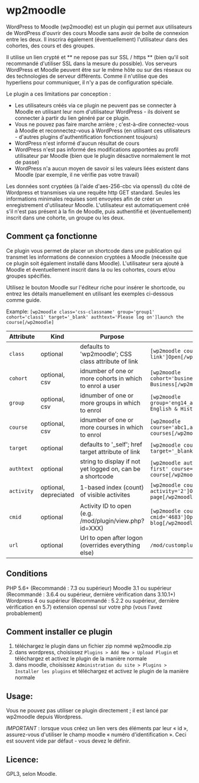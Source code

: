 wp2moodle
=========

WordPress to Moodle (wp2moodle) est un plugin qui permet aux utilisateurs de WordPress d'ouvrir des cours Moodle sans avoir de boîte de connexion entre les deux. Il inscrira également (éventuellement) l'utilisateur dans des cohortes, des cours et des groupes.

Il utilise un lien crypté et ** ne repose pas sur SSL / https ** (bien qu'il soit recommandé d'utiliser SSL dans la mesure du possible). Vos serveurs WordPress et Moodle peuvent être sur le même hôte ou sur des réseaux ou des technologies de serveur différents. Comme il n'utilise que des hyperliens pour communiquer, il n'y a pas de configuration spéciale.

Le plugin a ces limitations par conception :

- Les utilisateurs créés via ce plugin ne peuvent pas se connecter à Moodle en utilisant leur nom d'utilisateur WordPress - ils doivent se connecter à partir du lien généré par ce plugin.
- Vous ne pouvez pas faire marche arrière ; c'est-à-dire connectez-vous à Moodle et reconnectez-vous à WordPress (en utilisant ces utilisateurs - d'autres plugins d'authentification fonctionnent toujours)
- WordPress n'est informé d'aucun résultat de cours
- WordPress n'est pas informé des modifications apportées au profil utilisateur par Moodle (bien que le plugin désactive normalement le mot de passe)
- WordPress n'a aucun moyen de savoir si les valeurs liées existent dans Moodle (par exemple, il ne vérifie pas votre travail)

Les données sont cryptées (à l'aide d'aes-256-cbc via openssl) du côté de Wordpress et transmises via une requête http GET standard. Seules les informations minimales requises sont envoyées afin de créer un enregistrement d'utilisateur Moodle. L'utilisateur est automatiquement créé s'il n'est pas présent à la fin de Moodle, puis authentifié et (éventuellement) inscrit dans une cohorte, un groupe ou les deux.

Comment ça fonctionne
------------

Ce plugin vous permet de placer un shortcode dans une publication qui transmet les informations de connexion cryptées à Moodle (nécessite que ce plugin soit également installé dans Moodle). L'utilisateur sera ajouté à Moodle et éventuellement inscrit dans la ou les cohortes, cours et/ou groupes spécifiés.

Utilisez le bouton Moodle sur l'éditeur riche pour insérer le shortcode, ou entrez les détails manuellement en utilisant les exemples ci-dessous comme guide.

Example: `[wp2moodle class='css-classname' group='group1' cohort='class1' target='_blank' authtext='Please log on']launch the course[/wp2moodle]`


| Attribute | Kind | Purpose | Example |
| --- | --- | --- | --- |
| `class` | optional | defaults to 'wp2moodle'; CSS class attribute of link | `[wp2moodle course='abc1' class='wp2m-link']Open[/wp2moodle]` |
| `cohort` | optional, csv | idnumber of one or more cohorts in which to enrol a user | `[wp2moodle cohort='business_cert3']enrol in Cert 3 Business[/wp2moodle]` |
| `group` | optional, csv | idnumber of one or more groups in which to enrol | `[wp2moodle group='eng14_a,math14_b,hist13_c']Math, English & History[/wp2moodle]` |
| `course` | optional, csv | idnumber of one or more courses in which to enrol | `[wp2moodle course='abc1,abc2,def1']Enrol in 3 courses[/wp2moodle]` |
| `target` | optional | defaults to '_self'; href target attribute of link | `[wp2moodle course='abc1' target='_blank']Open[/wp2moodle]` |
| `authtext` | optional | string to display if not yet logged on, can be a shortcode | `[wp2moodle authtext='Please log on first' course='abc1']Open the course[/wp2moodle]` |
| `activity` | optional, depreciated | 1-based index (count) of visible activites | `[wp2moodle course='abc1' activity='2']Open course page[/wp2moodle]` |
| `cmid` |optional | Activity ID to open (e.g. /mod/plugin/view.php?id=XXX) | `[wp2moodle course='abc1' cmid='4683']Open course blog[/wp2moodle]` |
| `url` | optional | Url to open after logon (overrides everything else) | `/mod/customplugin/index.php?id=123` |


Conditions
------------
PHP 5.6+ (Recommandé : 7.3 ou supérieur)
Moodle 3.1 ou supérieur (Recommandé : 3.6.4 ou supérieur, dernière vérification dans 3.10.1+)
Wordpress 4 ou supérieur (Recommandé : 5.2.2 ou supérieur, dernière vérification en 5.7)
extension openssl sur votre php (vous l'avez probablement)

Comment installer ce plugin
---------------------

1. téléchargez le plugin dans un fichier zip nommé wp2moodle.zip
2. dans wordpress, choisissez `Plugins > Add New > Upload Plugin` et téléchargez et activez le plugin de la manière normale
3. dans moodle, choisissez `Administration du site > Plugins > Installer les plugins` et téléchargez et activez le plugin de la manière normale


Usage:
------
Vous ne pouvez pas utiliser ce plugin directement ; il est lancé par wp2moodle depuis Wordpress.

*IMPORTANT* : lorsque vous créez un lien vers des éléments par leur « id », assurez-vous d'utiliser le champ moodle « numéro d'identification ». Ceci est souvent vide par défaut - vous devez le définir.

Licence:
--------
GPL3, selon Moodle.

